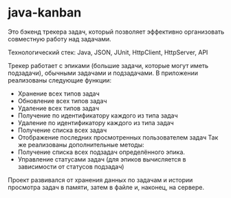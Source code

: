 # java-kanban
Это бэкенд трекера задач, который позволяет эффективно организовать совместную работу над задачами. 

Технологический стек: Java, JSON, JUnit, HttpClient, HttpServer, API

Трекер работает с эпиками (большие задачи, которые могут иметь подзадачи), обычными задачами и подзадачами. В приложении реализованы следующие функции:
* Хранение всех типов задач
* Обновление всех типов задач
* Удаление всех типов задач
* Получение по идентификатору каждого из типа задач
* Удаление по идентификатору каждого из типа задач
* Получение списка всех задач
* Отображение последних просмотренных пользователем задач
Так же реализованы дополнительные методы:
* Получение списка всех подзадач определённого эпика.
* Управление статусами задач (для эпиков вычисляется в зависимости от статусов подзадач)

Проект развивался от хранения данных по задачам и истории просмотра задач в памяти, затем в файле и, наконец, на сервере.


